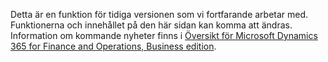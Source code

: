 Detta är en funktion för tidiga versionen som vi fortfarande arbetar med. Funktionerna och innehållet på den här sidan kan komma att ändras. Information om kommande nyheter finns i [Översikt för Microsoft Dynamics 365 for Finance and Operations, Business edition](https://go.microsoft.com/fwlink/?linkid=842139).
